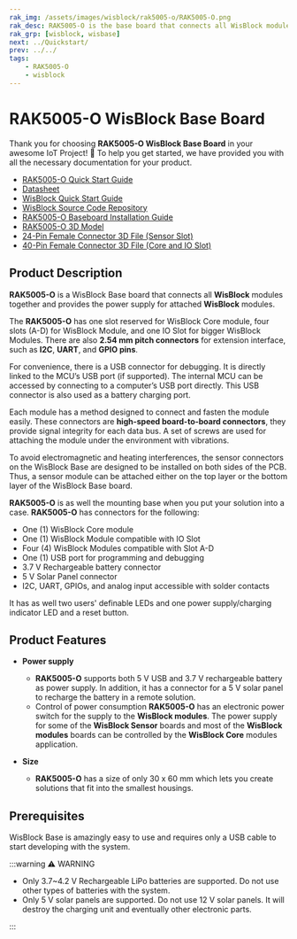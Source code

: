 ```yaml
---
rak_img: /assets/images/wisblock/rak5005-o/RAK5005-O.png
rak_desc: RAK5005-O is the base board that connects all WisBlock modules together. It also provides the power supply for attached WisBlock modules.
rak_grp: [wisblock, wisbase]
next: ../Quickstart/
prev: ../../
tags:
    - RAK5005-O
    - wisblock
---
```



# RAK5005-O WisBlock Base Board

Thank you for choosing **RAK5005-O WisBlock Base Board** in your awesome IoT Project! 🎉 To help you get started, we have provided you with all the necessary documentation for your product.

* <a href="../Quickstart/" target="_blank">RAK5005-O Quick Start Guide</a>
* <a href="../Datasheet/" target="_blank">Datasheet</a>
* <a href="../../Quickstart/" target="_blank">WisBlock Quick Start Guide</a>
* <a href="https://github.com/RAKWireless/WisBlock/" target="_blank">WisBlock Source Code Repository</a>
* <a href="../../../../Knowledge-Hub/Learn/RAK5005-O-Baseboard-Installation-Guide/" target="_blank">RAK5005-O Baseboard Installation Guide</a>
* <a href="https://downloads.rakwireless.com/3D_File/WisBlock/3D_RAK5005-O.stp" target="_blank">RAK5005-O 3D Model</a>
* <a href="https://downloads.rakwireless.com/3D_File/Accessory/WisConnector/F24S1003K6M.stp" target="_blank">24-Pin Female Connector 3D File (Sensor Slot)</a>
* <a href="https://downloads.rakwireless.com/3D_File/Accessory/WisConnector/F40S1003K6M.stp" target="_blank">40-Pin Female Connector 3D File (Core and IO Slot)</a>


## Product Description


**RAK5005-O** is a WisBlock Base board that connects all **WisBlock** modules together and provides the power supply for attached **WisBlock** modules.

The **RAK5005-O** has one slot reserved for WisBlock Core module, four slots (A-D) for WisBlock Module, and one IO Slot for bigger WisBlock Modules. There are also **2.54&nbsp;mm pitch connectors** for extension interface, such as **I2C**, **UART**, and **GPIO pins**.

For convenience, there is a USB connector for debugging. It is directly linked to the MCU’s USB port (if supported). The internal MCU can be accessed by connecting to a computer’s USB port directly. This USB connector is also used as a battery charging port.

Each module has a method designed to connect and fasten the module easily. These connectors are **high-speed board-to-board connectors**, they provide signal integrity for each data bus. A set of screws are used for attaching the module under the environment with vibrations.

To avoid electromagnetic and heating interferences, the sensor connectors on the WisBlock Base are designed to be installed on both sides of the PCB. Thus, a sensor module can be attached either on the top layer or the bottom layer of the WisBlock Base board.


**RAK5005-O** is as well the mounting base when you put your solution into a case. **RAK5005-O** has connectors for the following:

* One (1) WisBlock Core module
* One (1) WisBlock Module compatible with IO Slot
* Four (4) WisBlock Modules compatible with Slot A-D
* One (1) USB port for programming and debugging
* 3.7&nbsp;V Rechargeable battery connector
* 5&nbsp;V Solar Panel connector
* I2C, UART, GPIOs, and analog input accessible with solder contacts

It has as well two users' definable LEDs and one power supply/charging indicator LED and a reset button.

## Product Features

* **Power supply**
    * **RAK5005-O** supports both 5&nbsp;V USB and 3.7&nbsp;V rechargeable battery as power supply. In addition, it has a connector for a 5&nbsp;V solar panel to recharge the battery in a remote solution.
    * Control of power consumption
    **RAK5005-O** has an electronic power switch for the supply to the **WisBlock modules**. The power supply for some of the **WisBlock Sensor** boards and most of the **WisBlock modules** boards can be controlled by the **WisBlock Core** modules application.

* **Size**
    * **RAK5005-O** has a size of only 30 x 60&nbsp;mm which lets you create solutions that fit into the smallest housings.


## Prerequisites

WisBlock Base is amazingly easy to use and requires only a USB cable to start developing with the system.

:::warning ⚠️ WARNING
- Only 3.7~4.2&nbsp;V Rechargeable LiPo batteries are supported. Do not use other types of batteries with the system.
- Only 5&nbsp;V solar panels are supported. Do not use 12&nbsp;V solar panels. It will destroy the charging unit and eventually other electronic parts.

:::
